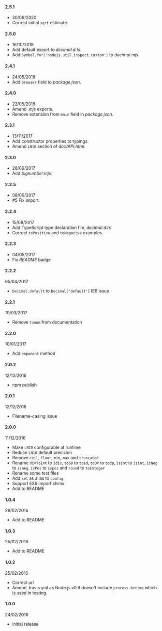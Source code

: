 #### 2.5.1
* 30/09/2020
* Correct initial `sqrt` estimate.

#### 2.5.0
* 16/10/2018
* Add default export to *decimal.d.ts*.
* Add `Symbol.for('nodejs.util.inspect.custom')` to *decimal.mjs*.

#### 2.4.1
* 24/05/2018
* Add `browser` field to *package.json*.

#### 2.4.0
* 22/05/2018
* Amend *.mjs* exports.
* Remove extension from `main` field in *package.json*.

#### 2.3.1
* 13/11/2017
* Add constructor properties to typings.
* Amend `LN10` section of *doc/API.html*.

#### 2.3.0
* 26/09/2017
* Add *bignumber.mjs*.

#### 2.2.5
* 08/09/2017
* #5 Fix import.

#### 2.2.4
* 15/08/2017
* Add TypeScript type declaration file, *decimal.d.ts*
* Correct `toPositive` and `toNegative` examples

#### 2.2.3
* 04/05/2017
* Fix *README* badge

#### 2.2.2
05/04/2017
* `Decimal.default` to `Decimal['default']` IE8 issue

#### 2.2.1
10/03/2017
* Remove `tonum` from documentation

#### 2.2.0
10/01/2017
* Add `exponent` method

#### 2.0.2
12/12/2016
* npm publish

#### 2.0.1
12/12/2016
* Filename-casing issue

#### 2.0.0
11/12/2016
* Make `LN10` configurable at runtime
* Reduce `LN10` default precision
* Remove `ceil`, `floor`, `min`, `max` and `truncated`
* Rename `divToInt` to `idiv`, `toSD` to `tosd`, `toDP` to `todp`, `isInt` to `isint`, `isNeg` to `isneg`, `isPos` to `ispos` and `round` to `toInteger`
* Rename some test files
* Add `set` as alias to `config`
* Support ES6 import shims
* Add to README

#### 1.0.4
28/02/2016
* Add to README

#### 1.0.3
25/02/2016
* Add to README

#### 1.0.2
25/02/2016
* Correct url
* Amend .travis.yml as Node.js v0.6 doesn't include `process.hrtime` which is used in testing.

#### 1.0.0
24/02/2016
* Initial release
